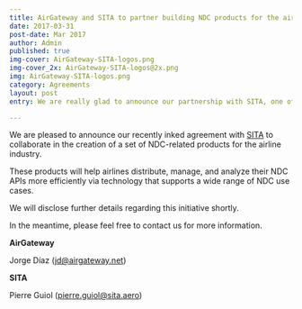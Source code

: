 ```yaml
---
title: AirGateway and SITA to partner building NDC products for the airline distribution industry
date: 2017-03-31
post-date: Mar 2017
author: Admin
published: true
img-cover: AirGateway-SITA-logos.png
img-cover_2x: AirGateway-SITA-logos@2x.png
img: AirGateway-SITA-logos.png
category: Agreements
layout: post
entry: We are really glad to announce our partnership with SITA, one of the most relevant IT companies in the airline industry

---
```


We are pleased to announce our recently inked agreement with [SITA](https://www.sita.aero/) to
collaborate in the creation of a set of NDC-related products for the airline
industry.

These products will help airlines distribute, manage, and analyze their NDC APIs more efficiently via technology that supports a wide range of NDC use cases.

We will disclose further details regarding this initiative shortly.

In the meantime, please feel free to contact us for more information.

**AirGateway**

Jorge Díaz ([jd@airgateway.net](mailto:jd@airgateway.net))

**SITA**

Pierre Guiol ([pierre.guiol@sita.aero](mailto:pierre.guiol@sita.aero))

